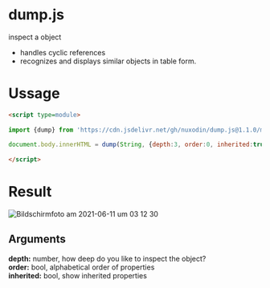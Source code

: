 # dump.js

inspect a object

- handles cyclic references
- recognizes and displays similar objects in table form.

# Ussage

```html
<script type=module>
  
import {dump} from 'https://cdn.jsdelivr.net/gh/nuxodin/dump.js@1.1.0/mod.min.js';
  
document.body.innerHTML = dump(String, {depth:3, order:0, inherited:true});
  
</script>
```

# Result
![Bildschirmfoto am 2021-06-11 um 03 12 30](https://user-images.githubusercontent.com/16326/121616284-e73be500-ca62-11eb-8346-c309fb5e14f4.png)



## Arguments

**depth:** number, how deep do you like to inspect the object?  
**order:** bool, alphabetical order of properties  
**inherited:** bool, show inherited properties  
